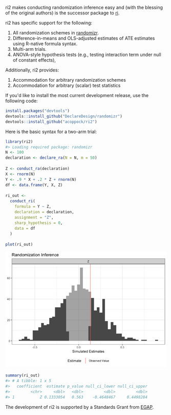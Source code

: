 
<!-- README.md is generated from README.Rmd. Please edit that file -->
ri2 makes conducting randomization inference easy and (with the blessing of the original authors) is the successor package to [ri](https://cran.r-project.org/web/packages/ri/index.html).

ri2 has specific support for the following:

1.  All randomization schemes in [randomizr](http://randomizr.declaredesign.org).
2.  Difference-in-means and OLS-adjusted estimates of ATE estimates using R-native formula syntax.
3.  Multi-arm trials.
4.  ANOVA-style hypothesis tests (e.g., testing interaction term under null of constant effects),

Additionally, ri2 provides:

1.  Accommodation for arbitrary randomization schemes
2.  Accommodation for arbitrary (scalar) test statistics

If you'd like to install the most current development release, use the following code:

``` r
install.packages("devtools")
devtools::install_github("DeclareDesign/randomizr")
devtools::install_github("acoppock/ri2")
```

Here is the basic syntax for a two-arm trial:

``` r
library(ri2)
#> Loading required package: randomizr
N <- 100
declaration <- declare_ra(N = N, m = 50)

Z <- conduct_ra(declaration)
X <- rnorm(N)
Y <- .9 * X + .2 * Z + rnorm(N)
df <- data.frame(Y, X, Z)

ri_out <-
  conduct_ri(
    formula = Y ~ Z,
    declaration = declaration,
    assignment = "Z",
    sharp_hypothesis = 0,
    data = df
  )

plot(ri_out)
```

![](README-unnamed-chunk-3-1.png)

``` r
summary(ri_out)
#> # A tibble: 1 x 5
#>   coefficient  estimate p_value null_ci_lower null_ci_upper
#>         <chr>     <dbl>   <dbl>         <dbl>         <dbl>
#> 1           Z 0.1333054   0.563    -0.4648467     0.4498284
```

The development of ri2 is supported by a Standards Grant from [EGAP](http://egap.org).
